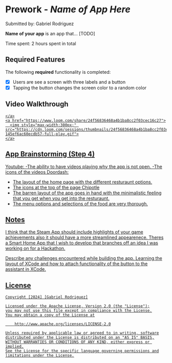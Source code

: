 # Prework - *Name of App Here*

Submitted by: Gabriel Rodriguez

**Name of your app** is an app that... [TODO] 

Time spent: 2 hours spent in total

## Required Features

The following **required** functionality is completed:

- [X] Users are see a screen with three labels and a button
- [X] Tapping the button changes the screen color to a random color
 
## Video Walkthrough

<div>
    <a href="https://www.loom.com/share/24f56836468a4b1ba8cc2f03cec16c27">
     
    </a>
    <a href="https://www.loom.com/share/24f56836468a4b1ba8cc2f03cec16c27">
      <img style="max-width:300px;" src="https://cdn.loom.com/sessions/thumbnails/24f56836468a4b1ba8cc2f03cec16c27-145ef6ac60ecdb57-full-play.gif">
    </a>
  </div>

## App Brainstorming (Step 4)
Youtube:
  -The ability to have videos playing why the app is not open. 
  -The icons of the videos
Doordash:
  - The layout of the home page with the different resturaunt options.
  - The icons at the top of the page
Chipotle
  - The barren layout of the app goes in hand with the minimalistic feeling that you get when you get into the resturaunt.
  - The menu options and selections of the food are very thorough.

## Notes
I think that the Steam App should include highlights of your game achievements also it should have a more streamlined appearenece. Theres a Smart Home App that I wish to develop
that branches off an idea I was working on for a Hackathon.

Describe any challenges encountered while building the app.
Learning the layout of XCode and how to attach functionality of the button to the assistant in XCode.

## License

    Copyright [2024] [Gabriel Rodriguez]

    Licensed under the Apache License, Version 2.0 (the "License");
    you may not use this file except in compliance with the License.
    You may obtain a copy of the License at

        http://www.apache.org/licenses/LICENSE-2.0

    Unless required by applicable law or agreed to in writing, software
    distributed under the License is distributed on an "AS IS" BASIS,
    WITHOUT WARRANTIES OR CONDITIONS OF ANY KIND, either express or implied.
    See the License for the specific language governing permissions and
    limitations under the License.
